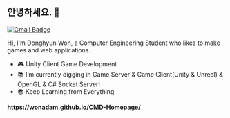 ## 안녕하세요. 👋
[![Gmail Badge](https://img.shields.io/badge/-Gmail-c14438?style=flat-square&logo=Gmail&logoColor=white&link=mailto:contato.weltonf@gmail.com)](mailto:ehdgus5500@gmail.com)

Hi, I'm Donghyun Won, a Computer Engineering Student who likes to make games and web applications.

- :video_game: Unity Client Game Development
- :books: I’m currently digging in Game Server & Game Client(Unity & Unreal) & OpenGL & C# Socket Server!
- :sunglasses: Keep Learning from Everything


<h4>https://wonadam.github.io/CMD-Homepage/</h4>
